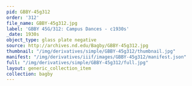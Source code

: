 ```yaml
---
pid: GBBY-45g312
order: '312'
file_name: GBBY-45g312.jpg
label: 'GBBY 45G/312: Campus Dances - c1930s'
_date: 1930s
object_type: glass plate negative
source: http://archives.nd.edu/Bagby/GBBY-45g312.jpg
thumbnail: "/img/derivatives/simple/GBBY-45g312/thumbnail.jpg"
manifest: "/img/derivatives/iiif/images/GBBY-45g312/manifest.json"
full: "/img/derivatives/simple/GBBY-45g312/full.jpg"
layout: generic_collection_item
collection: bagby
---
```

